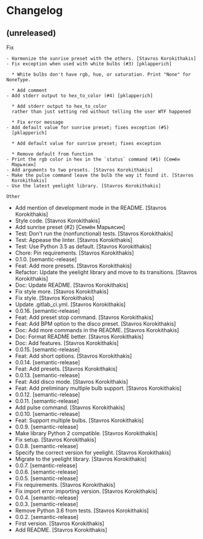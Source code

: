 Changelog
=========


(unreleased)
------------

Fix
~~~
- Harmonize the sunrise preset with the others. [Stavros Korokithakis]
- Fix exception when used with white bulbs (#3) [pklapperich]

  * White bulbs don't have rgb, hue, or saturation. Print "None" for NoneType.

  * Add comment
- Add stderr output to hex_to_color (#4) [pklapperich]

  * Add stderr output to hex_to_color
  rather than just setting red without telling the user WTF happened

  * Fix error message
- Add default value for sunrise preset; fixes exception (#5)
  [pklapperich]

  * Add default value for sunrise preset; fixes exception

  * Remove default from function
- Print the rgb color in hex in the `status` command (#1) [Семён
  Марьясин]
- Add arguments to two presets. [Stavros Korokithakis]
- Make the pulse command leave the bulb the way it found it. [Stavros
  Korokithakis]
- Use the latest yeelight library. [Stavros Korokithakis]

Other
~~~~~
- Add mention of development mode in the README. [Stavros Korokithakis]
- Style code. [Stavros Korokithakis]
- Add sunrise preset (#2) [Семён Марьясин]
- Test: Don't run the (nonfunctional) tests. [Stavros Korokithakis]
- Test: Appease the linter. [Stavros Korokithakis]
- Test: Use Python 3.5 as default. [Stavros Korokithakis]
- Chore: Pin requirements. [Stavros Korokithakis]
- 0.1.0. [semantic-release]
- Feat: Add more presets. [Stavros Korokithakis]
- Refactor: Update the yeelight library and move to its transitions.
  [Stavros Korokithakis]
- Doc: Update README. [Stavros Korokithakis]
- Fix style more. [Stavros Korokithakis]
- Fix style. [Stavros Korokithakis]
- Update .gitlab_ci.yml. [Stavros Korokithakis]
- 0.0.16. [semantic-release]
- Feat: Add preset stop command. [Stavros Korokithakis]
- Feat: Add BPM option to the disco preset. [Stavros Korokithakis]
- Doc: Add more commands in the README. [Stavros Korokithakis]
- Doc: Format README better. [Stavros Korokithakis]
- Doc: Add features. [Stavros Korokithakis]
- 0.0.15. [semantic-release]
- Feat: Add short options. [Stavros Korokithakis]
- 0.0.14. [semantic-release]
- Feat: Add presets. [Stavros Korokithakis]
- 0.0.13. [semantic-release]
- Feat: Add disco mode. [Stavros Korokithakis]
- Feat: Add preliminary multiple bulb support. [Stavros Korokithakis]
- 0.0.12. [semantic-release]
- 0.0.11. [semantic-release]
- Add pulse command. [Stavros Korokithakis]
- 0.0.10. [semantic-release]
- Feat: Support multiple bulbs. [Stavros Korokithakis]
- 0.0.9. [semantic-release]
- Make library Python 2 compatible. [Stavros Korokithakis]
- Fix setup. [Stavros Korokithakis]
- 0.0.8. [semantic-release]
- Specify the correct version for yeelight. [Stavros Korokithakis]
- Migrate to the yeelight library. [Stavros Korokithakis]
- 0.0.7. [semantic-release]
- 0.0.6. [semantic-release]
- 0.0.5. [semantic-release]
- Fix requirements. [Stavros Korokithakis]
- Fix import error importing version. [Stavros Korokithakis]
- 0.0.4. [semantic-release]
- 0.0.3. [semantic-release]
- Remove Python 3.6 from tests. [Stavros Korokithakis]
- 0.0.2. [semantic-release]
- First version. [Stavros Korokithakis]
- Add README. [Stavros Korokithakis]


